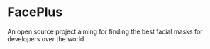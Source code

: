 # FacePlus
An open source project aiming for finding the best facial masks for developers over the world

